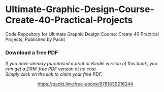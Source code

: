 # Ultimate-Graphic-Design-Course-Create-40-Practical-Projects
Code Repository for Ultimate Graphic Design Course: Create 40 Practical Projects, Published by Packt
### Download a free PDF

 <i>If you have already purchased a print or Kindle version of this book, you can get a DRM-free PDF version at no cost.<br>Simply click on the link to claim your free PDF.</i>
<p align="center"> <a href="https://packt.link/free-ebook/9781839216244">https://packt.link/free-ebook/9781839216244 </a> </p>